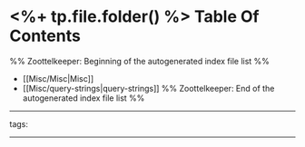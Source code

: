 # <%+ tp.file.folder() %> Table Of Contents



%% Zoottelkeeper: Beginning of the autogenerated index file list  %%
-  [[Misc/Misc|Misc]]
-  [[Misc/query-strings|query-strings]]
%% Zoottelkeeper: End of the autogenerated index file list  %%



---

tags: 

---